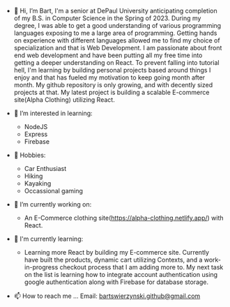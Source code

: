- 👋 Hi, I’m Bart, I'm a senior at DePaul University anticipating completion of my B.S. in Computer Science in the Spring of 2023. During my degree, I was able to get a good understanding of various programming languages exposing to me a large area of programming. Getting hands on experience with different languages allowed me to find my choice of specialization and that is Web Development. I am passionate about front end web development and have been putting all my free time into getting a deeper understanding on React. To prevent falling into tutorial hell, I'm learning by building personal projects based around things I enjoy and that has fueled my motivation to keep going month after month. My github repository is only growing, and with decently sized projects at that. My latest project is building a scalable E-commerce site(Alpha Clothing) utilizing React. 

- 👀 I’m interested in learning: 
   - NodeJS
   - Express
   - Firebase

- 🌱 Hobbies: 
   - Car Enthusiast 
   - Hiking
   - Kayaking
   - Occassional gaming

- 🌱 I’m currently working on:
   - An E-Commerce clothing site(https://alpha-clothing.netlify.app/) with React. 
 
- 💞️ I'm currently learning: 
  - Learning more React by building my E-commerce site. Currently have built the products, dynamic cart utilizing Contexts, and a work-in-progress checkout process that I am adding more to. My next task on the list is learning how to integrate account authentication using google authentication along with Firebase for database storage.
  
- 📫 How to reach me ...
Email: bartswierzynski.github@gmail.com

<!---
bartswierz/bartswierz is a ✨ special ✨ repository because its `README.md` (this file) appears on your GitHub profile.
You can click the Preview link to take a look at your changes.
--->
